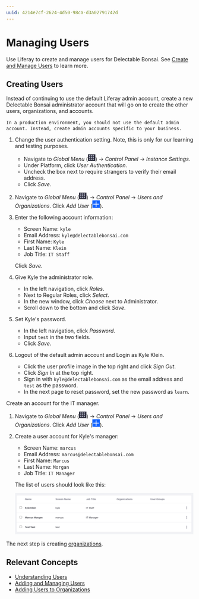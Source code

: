 ```yaml
---
uuid: 4214e7cf-2624-4d50-98ca-d3a02791742d
---
```

# Managing Users

Use Liferay to create and manage users for Delectable Bonsai. See [Create and Manage Users](https://learn.liferay.com/en/w/dxp/users-and-permissions/users/adding-and-managing-users) to learn more.

## Creating Users

Instead of continuing to use the default Liferay admin account, create a new Delectable Bonsai administrator account that will go on to create the other users, organizations, and accounts.

```{warning}
In a production environment, you should not use the default admin account. Instead, create admin accounts specific to your business.
```

1. Change the user authentication setting. Note, this is only for our learning and testing purposes.

   * Navigate to _Global Menu_ (![Global Menu](../../images/icon-applications-menu.png)) &rarr; _Control Panel_ &rarr; _Instance Settings_.
   * Under Platform, click _User Authentication_.
   * Uncheck the box next to require strangers to verify their email address.
   * Click _Save_.

1. Navigate to _Global Menu_ (![Global Menu](../../images/icon-applications-menu.png)) &rarr; _Control Panel_ &rarr; _Users and Organizations_. Click _Add User_ (![Add icon](../../images/icon-add.png)).

1. Enter the following account information:

   * Screen Name: `kyle`
   * Email Address: `kyle@delectablebonsai.com`
   * First Name: `Kyle`
   * Last Name: `Klein`
   * Job Title: `IT Staff`

   Click _Save_. 

1. Give Kyle the administrator role.

   * In the left navigation, click _Roles_.
   * Next to Regular Roles, click _Select_.
   * In the new window, click _Choose_ next to Administrator.
   * Scroll down to the bottom and click _Save_.

1. Set Kyle's password.

   * In the left navigation, click _Password_.
   * Input `test` in the two fields.
   * Click _Save_.

1. Logout of the default admin account and Login as Kyle Klein.

   * Click the user profile image in the top right and click _Sign Out_.
   * Click _Sign In_ at the top right.
   * Sign in with `kyle@delectablebonsai.com` as the email address and `test` as the password.
   * In the next page to reset password, set the new password as `learn`.

Create an account for the IT manager.

1. Navigate to _Global Menu_ (![Global Menu](../../images/icon-applications-menu.png)) &rarr; _Control Panel_ &rarr; _Users and Organizations_. Click _Add User_ (![Add icon](../../images/icon-add.png)).

1. Create a user account for Kyle's manager:

   * Screen Name: `marcus`
   * Email Address: `marcus@delectablebonsai.com`
   * First Name: `Marcus`
   * Last Name: `Morgan`
   * Job Title: `IT Manager`

   The list of users should look like this:

   ![The list of users includes Kyle, Marcus, and the default Test account.](./managing-users/images/01.png)

The next step is creating [organizations](./creating-organizations.md). 

## Relevant Concepts
- [Understanding Users](https://learn.liferay.com/en/w/dxp/users-and-permissions/users/understanding-users)
- [Adding and Managing Users](https://learn.liferay.com/en/w/dxp/users-and-permissions/users/adding-and-managing-users)
- [Adding Users to Organizations](https://learn.liferay.com/en/w/dxp/users-and-permissions/organizations/adding-users-to-organizations)

